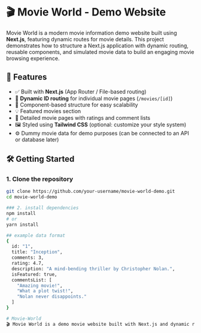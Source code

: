 # 🎬 Movie World - Demo Website

Movie World is a modern movie information demo website built using **Next.js**, featuring dynamic routes for movie details. This project demonstrates how to structure a Next.js application with dynamic routing, reusable components, and simulated movie data to build an engaging movie browsing experience.

## 🚀 Features

- ✅ Built with **Next.js** (App Router / File-based routing)
- 🔁 **Dynamic ID routing** for individual movie pages (`/movies/[id]`)
- 🧩 Component-based structure for easy scalability
- 💡 Featured movies section
- 📄 Detailed movie pages with ratings and comment lists
- 🖼️ Styled using **Tailwind CSS** (optional: customize your style system)
- ⚙️ Dummy movie data for demo purposes (can be connected to an API or database later)

## 🛠️ Getting Started

### 1. Clone the repository
```bash
git clone https://github.com/your-username/movie-world-demo.git
cd movie-world-demo

### 2. install dependencies
npm install
# or
yarn install

## example data format
{
  id: "1",
  title: "Inception",
  comments: 3,
  rating: 4.7,
  description: "A mind-bending thriller by Christopher Nolan.",
  isFeatured: true,
  commentsList: [
    "Amazing movie!",
    "What a plot twist!",
    "Nolan never disappoints."
  ]
}

# Movie-World
🎬 Movie World is a demo movie website built with Next.js and dynamic routes. It showcases featured movies, ratings, and detailed pages using simulated data perfect for learning dynamic routing and component structuring in Next.js.
